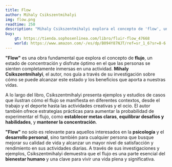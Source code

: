 ```yaml
---
title: Flow
author: Mihaly Csikszentmihalyi
img: flow.png
readtime: 250
description: "Mihaly Csikszentmihalyi explora el concepto de 'flow', un estado de concentración y disfrute óptimo, y cómo se puede alcanzar en diversas áreas de la vida."
buy:
    gt: https://tienda.sophosenlinea.com/libro/fluir-flow_47668
    world: https://www.amazon.com/-/es/dp/B094Y87NJT/ref=sr_1_6?sr=8-6
---
```


**"Flow"** es una obra fundamental que explora el concepto de **flujo**, un estado de concentración y disfrute óptimo en el que las personas se sienten completamente inmersas en una actividad. **Mihaly Csikszentmihalyi**, el autor, nos guía a través de su investigación sobre cómo se puede alcanzar este estado y los beneficios que aporta a nuestras vidas.

A lo largo del libro, Csikszentmihalyi presenta ejemplos y estudios de casos que ilustran cómo el flujo se manifiesta en diferentes contextos, desde el trabajo y el deporte hasta las actividades creativas y el ocio. El autor también ofrece estrategias prácticas para aumentar la probabilidad de experimentar el flujo, como **establecer metas claras**, **equilibrar desafíos y habilidades**, y **mantener la concentración**.

**"Flow"** no solo es relevante para aquellos interesados en la **psicología** y el **desarrollo personal**, sino también para cualquier persona que busque mejorar su calidad de vida y alcanzar un mayor nivel de satisfacción y rendimiento en sus actividades diarias. A través de sus investigaciones y ejemplos, Csikszentmihalyi demuestra que el flujo es una parte esencial del **bienestar humano** y una clave para vivir una vida plena y significativa.